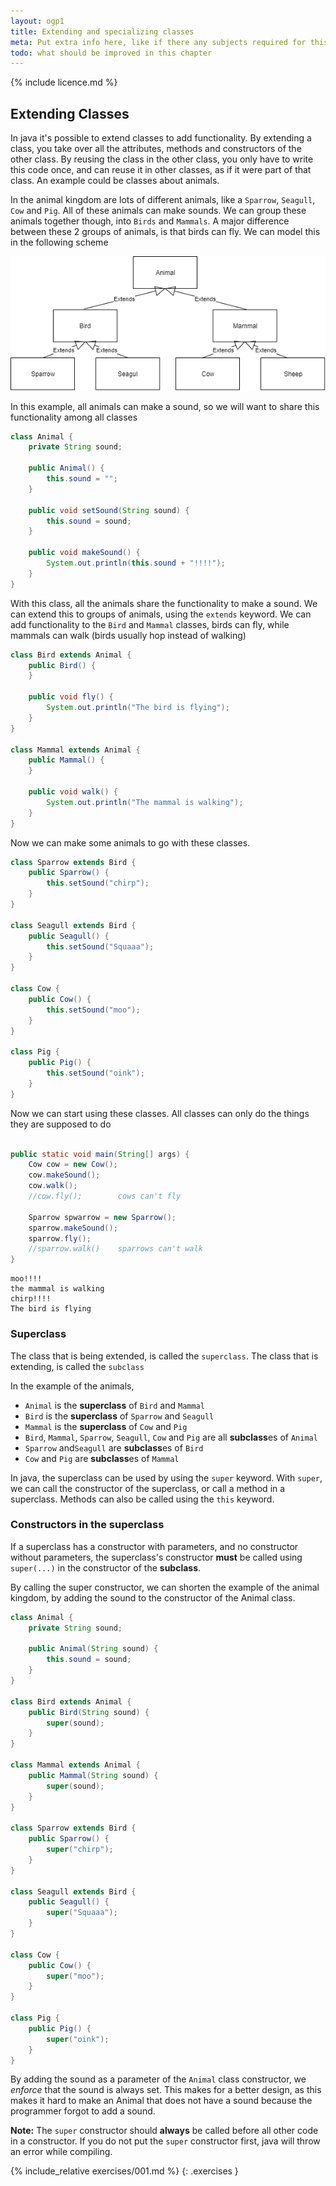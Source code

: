 ```yaml
---
layout: ogp1
title: Extending and specializing classes
meta: Put extra info here, like if there any subjects required for this subject
todo: what should be improved in this chapter
---
```

{% include licence.md %}

## Extending Classes

In java it's possible to extend classes to add functionality. By extending a class, you take over all the attributes, methods and constructors of the other class. By reusing the class in the other class, you only have to write this code once, and can reuse it in other classes, as if it were part of that class. An example could be classes about animals.

In the animal kingdom are lots of different animals, like a `Sparrow`, `Seagull`, `Cow` and `Pig`. All of these animals can make sounds. We can group these animals together though, into `Birds` and `Mammals`. A major difference between these 2 groups of animals, is that birds can fly. We can model this in the following scheme

![animals](images/13_animals.png)

In this example, all animals can make a sound, so we will want to share this functionality among all classes

```java
class Animal {
    private String sound;

    public Animal() {
        this.sound = "";
    }

    public void setSound(String sound) {
        this.sound = sound;
    }

    public void makeSound() {
        System.out.println(this.sound + "!!!!");
    }
}
```

With this class, all the animals share the functionality to make a sound. We can extend this to groups of animals, using the `extends` keyword. We can add functionality to the `Bird` and `Mammal` classes, birds can fly, while mammals can walk (birds usually hop instead of walking)

```java
class Bird extends Animal {
    public Bird() {
    }

    public void fly() {
        System.out.println("The bird is flying");
    }
}

class Mammal extends Animal {
    public Mammal() {
    }

    public void walk() {
        System.out.println("The mammal is walking");
    }
}
```

Now we can make some animals to go with these classes.

```java
class Sparrow extends Bird {
    public Sparrow() {
        this.setSound("chirp");
    }
}

class Seagull extends Bird {
    public Seagull() {
        this.setSound("Squaaa");
    }
}

class Cow {
    public Cow() {
        this.setSound("moo");
    }
}

class Pig {
    public Pig() {
        this.setSound("oink");
    }
}
```

Now we can start using these classes. All classes can only do the things they are supposed to do

```java

public static void main(String[] args) {
    Cow cow = new Cow();
    cow.makeSound();
    cow.walk();
    //cow.fly();        cows can't fly

    Sparrow spwarrow = new Sparrow();
    sparrow.makeSound();
    sparrow.fly();
    //sparrow.walk()    sparrows can't walk
}
```

```output
moo!!!!
the mammal is walking
chirp!!!!
The bird is flying
```

### Superclass

The class that is being extended, is called the `superclass`. The class that is extending, is called the `subclass`

In the example of the animals, 
- `Animal` is the **superclass** of `Bird` and `Mammal`
- `Bird` is the **superclass** of `Sparrow` and `Seagull`
- `Mammal` is the **superclass** of `Cow` and `Pig`
- `Bird`, `Mammal`, `Sparrow`, `Seagull`, `Cow` and `Pig` are all **subclass**es of `Animal`
- `Sparrow` and`Seagull` are  **subclass**es of `Bird`
- `Cow` and `Pig` are  **subclass**es of `Mammal`


In java, the superclass can be used by using the `super` keyword. With `super`, we can call the constructor of the superclass, or call a method in a superclass. Methods can also be called using the `this` keyword. 

### Constructors in the superclass

If a superclass has a constructor with parameters, and no constructor without parameters, the superclass's constructor **must** be called using `super(...)` in the constructor of the **subclass**.

By calling the super constructor, we can shorten the example of the animal kingdom, by adding the sound to the constructor of the Animal class.

```java
class Animal {
    private String sound;
    
    public Animal(String sound) {
        this.sound = sound;
    }
}

class Bird extends Animal {
    public Bird(String sound) {
        super(sound);
    }
}

class Mammal extends Animal {
    public Mammal(String sound) {
        super(sound);
    }
}

class Sparrow extends Bird {
    public Sparrow() {
        super("chirp");
    }
}

class Seagull extends Bird {
    public Seagull() {
        super("Squaaa");
    }
}

class Cow {
    public Cow() {
        super("moo");
    }
}

class Pig {
    public Pig() {
        super("oink");
    }
}
```

By adding the sound as a parameter of the `Animal` class constructor, we *enforce* that the sound is always set. This makes for a better design, as this makes it hard to make an Animal that does not have a sound because the programmer forgot to add a sound.

**Note:** The `super` constructor should **always** be called before all other code in a constructor. If you do not put the `super` constructor first, java will throw an error while compiling.


{% include_relative exercises/001.md %}
{: .exercises }

